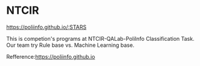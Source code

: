 # NTCIR
https://poliinfo.github.io/:STARS

This is competion's programs at NTCIR-QALab-PoliInfo Classification Task.
Our team try Rule base vs. Machine Learning base.

Refference:https://poliinfo.github.io
